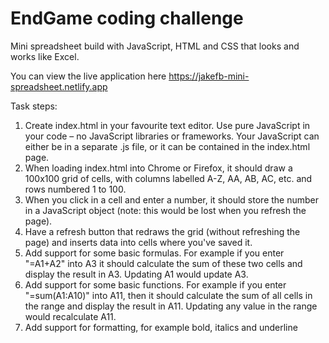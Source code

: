 
# EndGame coding challenge

Mini spreadsheet build with JavaScript, HTML and CSS that looks and works like Excel.

You can view the live application here https://jakefb-mini-spreadsheet.netlify.app

Task steps:

1. Create index.html in your favourite text editor. Use pure JavaScript in your code – no JavaScript libraries or frameworks. Your JavaScript can either be in a separate .js file, or it can be contained in the index.html page.
2. When loading index.html into Chrome or Firefox, it should draw a 100x100 grid of cells, with columns labelled A-Z, AA, AB, AC, etc. and rows numbered 1 to 100.
3. When you click in a cell and enter a number, it should store the number in a JavaScript object (note: this would be lost when you refresh the page).
4. Have a refresh button that redraws the grid (without refreshing the page) and inserts data into cells where you've saved it.
5. Add support for some basic formulas. For example if you enter "=A1+A2" into A3 it should calculate the sum of these two cells and display the result in A3. Updating A1 would update A3.
6. Add support for some basic functions. For example if you enter "=sum(A1:A10)" into A11, then it should calculate the sum of all cells in the range and display the result in A11. Updating any value in the range would recalculate A11.
7. Add support for formatting, for example bold, italics and underline
